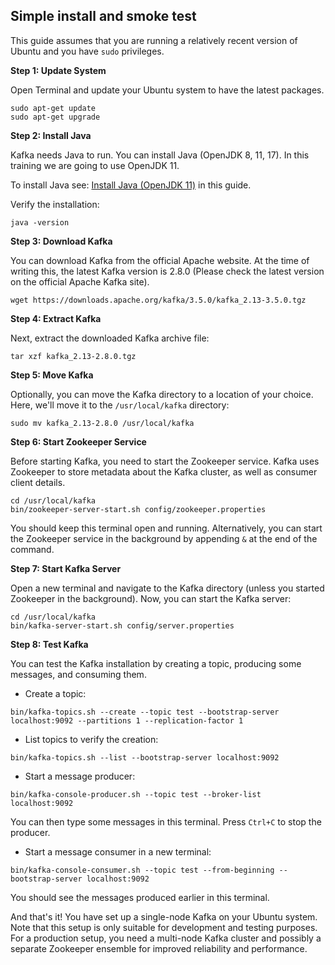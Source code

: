 ## Simple install and smoke test


This guide assumes that you are running a relatively recent version of Ubuntu and you have `sudo` privileges.

**Step 1: Update System**

Open Terminal and update your Ubuntu system to have the latest packages.

```
sudo apt-get update
sudo apt-get upgrade

```

**Step 2: Install Java**

Kafka needs Java to run. You can install Java (OpenJDK 8, 11, 17). In this training we are going to use OpenJDK 11.

To install Java see: [Install Java (OpenJDK 11)](install-java-openjdk-11.md) in this guide.


Verify the installation:

```
java -version

```

**Step 3: Download Kafka**

You can download Kafka from the official Apache website. At the time of writing this, the latest Kafka version is 2.8.0 (Please check the latest version on the official Apache Kafka site).

```
wget https://downloads.apache.org/kafka/3.5.0/kafka_2.13-3.5.0.tgz

```

**Step 4: Extract Kafka**

Next, extract the downloaded Kafka archive file:

```
tar xzf kafka_2.13-2.8.0.tgz

```

**Step 5: Move Kafka**

Optionally, you can move the Kafka directory to a location of your choice. Here, we'll move it to the `/usr/local/kafka` directory:

```
sudo mv kafka_2.13-2.8.0 /usr/local/kafka

```

**Step 6: Start Zookeeper Service**

Before starting Kafka, you need to start the Zookeeper service. Kafka uses Zookeeper to store metadata about the Kafka cluster, as well as consumer client details.

```
cd /usr/local/kafka
bin/zookeeper-server-start.sh config/zookeeper.properties

```

You should keep this terminal open and running. Alternatively, you can start the Zookeeper service in the background by appending `&` at the end of the command.

**Step 7: Start Kafka Server**

Open a new terminal and navigate to the Kafka directory (unless you started Zookeeper in the background). Now, you can start the Kafka server:

```
cd /usr/local/kafka
bin/kafka-server-start.sh config/server.properties

```

**Step 8: Test Kafka**

You can test the Kafka installation by creating a topic, producing some messages, and consuming them.

-   Create a topic:

```
bin/kafka-topics.sh --create --topic test --bootstrap-server localhost:9092 --partitions 1 --replication-factor 1

```

-   List topics to verify the creation:

```
bin/kafka-topics.sh --list --bootstrap-server localhost:9092

```

-   Start a message producer:

```
bin/kafka-console-producer.sh --topic test --broker-list localhost:9092

```

You can then type some messages in this terminal. Press `Ctrl+C` to stop the producer.

-   Start a message consumer in a new terminal:

```
bin/kafka-console-consumer.sh --topic test --from-beginning --bootstrap-server localhost:9092

```

You should see the messages produced earlier in this terminal.

And that's it! You have set up a single-node Kafka on your Ubuntu system. Note that this setup is only suitable for development and testing purposes. For a production setup, you need a multi-node Kafka cluster and possibly a separate Zookeeper ensemble for improved reliability and performance.